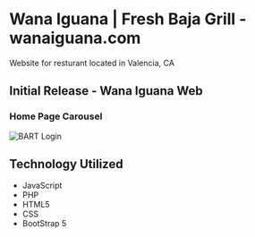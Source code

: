 # Wana Iguana | Fresh Baja Grill - wanaiguana.com 

Website for resturant located in Valencia, CA

## Initial Release - Wana Iguana Web

### Home Page Carousel 

![BART Login](/github-pics/wana-pic-1.png?raw=true "Home Page Carasouel")


## Technology Utilized

* JavaScript
* PHP
* HTML5
* CSS
* BootStrap 5
